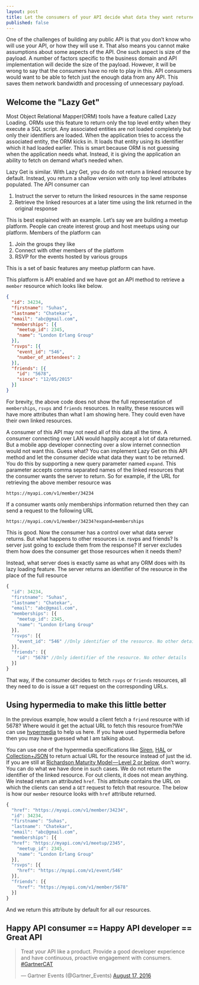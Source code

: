 ```yaml
---
layout: post
title: Let the consumers of your API decide what data they want returned in the payload
published: false
---
```


One of the challenges of building any public API is that you don’t know who will use your API, or how they will use it. That also means you cannot make assumptions about some aspects of the API. One such aspect is size of the payload. A number of factors specific to the business domain and API implementation will decide the size of the payload. However, it will be wrong to say that the consumers have no role to play in this. API consumers would want to be able to fetch just the enough data from any API. This saves them network bandwidth and processing of unnecessary payload. 

## Welcome the "Lazy Get"

Most Object Relational Mapper(ORM) tools have a feature called Lazy Loading. ORMs use this feature to return only the top level entity when they execute a SQL script. Any associated entities are not loaded completely but only their identifiers are loaded. When the application tries to access the associated entity, the ORM kicks in. It loads that entity using its identifier which it had loaded earlier. This is smart because ORM is not guessing when the application needs what. Instead, it is giving the application an ability to fetch on demand what’s needed when.

Lazy Get is similar. With Lazy Get, you do do not return a linked resource by default. Instead, you return a shallow version with only top level attributes populated. The API consumer can

1. Instruct the server to return the linked resources in the same response
2. Retrieve the linked resources at a later time using the link returned in the original response

This is best explained with an example. Let’s say we are building a meetup platform. People can create interest group and host meetups using our platform. Members of the platform can

1. Join the groups they like
2. Connect with other members of the platform
3. RSVP for the events hosted by various groups

This is a set of basic features any meetup platform can have.

This platform is API enabled and we have got an API method to retrieve a `member` resource which looks like below.

```json
{
  "id": 34234,
  "firstname": "Suhas",
  "lastname": "Chatekar",
  "email": "abc@gmail.com",
  "memberships": [{
    "meetup_id": 2345,
    "name": "London Erlang Group"
  }],
  "rsvps": [{
    "event_id": "546",
    "number_of_attendees": 2
  }],
  "friends": [{
    "id": "5678",
    "since": "12/05/2015"
  }]
}
```

For brevity, the above code does not show the full representation of `memberships`, `rsvps` and `friends` resources. In reality, these resources will have more attributes than what I am showing here. They could even have their own linked resources.

A consumer of this API may not need all of this data all the time. A consumer connecting over LAN would happily accept a lot of data returned. But a mobile app developer connecting over a slow internet connection would not want this. Guess what? You can implement Lazy Get on this API method and let the consumer decide what data they want to be returned. You do this by supporting a new query parameter named `expand`. This parameter accepts comma separated names of the linked resources that the consumer wants the server to return. So for example, if the URL for retrieving the above member resource was

```
https://myapi.com/v1/member/34234
```

If a consumer wants only memberships information returned then they can send a request to the following URL

```
https://myapi.com/v1/member/34234?expand=memberships
```

This is good. Now the consumer has a control over what data server returns. But what happens to other resources i.e. rsvps and friends? Is server just going to exclude them from the response? If server excludes them how does the consumer get those resources when it needs them?

Instead, what server does is exactly same as what any ORM does with its lazy loading feature. The server returns an identifier of the resource in the place of the full resource

```js
{
  "id": 34234,
  "firstname": "Suhas",
  "lastname": "Chatekar",
  "email": "abc@gmail.com",
  "memberships": [{
    "meetup_id": 2345,
    "name": "London Erlang Group"
  }],
  "rsvps": [{
    "event_id": "546" //Only identifier of the resource. No other details
  }],
  "friends": [{
    "id": "5678" //Only identifier of the resource. No other details
  }]
}
```

That way, if the consumer decides to fetch `rsvps` or `friends` resources, all they need to do is issue a `GET` request on the corresponding URLs.

## Using hypermedia to make this little better

In the previous example, how would a client fetch a `friend` resource with id 5678? Where would it get the actual URL to fetch this resource from?We can use [hypermedia](https://en.wikipedia.org/wiki/HATEOAS) to help us here. If you have used hypermedia before then you may have guessed what I am talking about.

You can use one of the hypermedia specifications like [Siren](https://github.com/kevinswiber/siren), [HAL](https://tools.ietf.org/html/draft-kelly-json-hal-08) or [Collection+JSON](http://amundsen.com/media-types/collection/) to return actual URL for the resource instead of just the id. If you are still at [Richardson Maturity Model — Level 2 or below](https://martinfowler.com/articles/richardsonMaturityModel.html), don’t worry. You can do what we have done in such cases. We do not return the identifier of the linked resource. For out clients, it does not mean anything. We instead return an attributed `href`. This attribute contains the URL on which the clients can send a `GET` request to fetch that resource. The below is how our `member` resource looks with `href` attribute returned.

```js
{
  "href": "https://myapi.com/v1/member/34234",
  "id": 34234,
  "firstname": "Suhas",
  "lastname": "Chatekar",
  "email": "abc@gmail.com",
  "memberships": [{
  "href": "https://myapi.com/v1/meetup/2345",
    "meetup_id": 2345,
    "name": "London Erlang Group"
  }],
  "rsvps": [{
    "href": "https://myapi.com/v1/event/546"
  }],
  "friends": [{
    "href": "https://myapi.com/v1/member/5678"
  }]
}
```

And we return this attribute by default for all our resources.

## Happy API consumer == Happy API developer == Great API

<blockquote class="twitter-tweet" data-lang="en"><p lang="en" dir="ltr">Treat your API like a product. Provide a good developer experience and have continuous, proactive engagement with consumers. <a href="https://twitter.com/hashtag/GartnerCAT?src=hash&amp;ref_src=twsrc%5Etfw">#GartnerCAT</a></p>&mdash; Gartner Events (@Gartner_Events) <a href="https://twitter.com/Gartner_Events/status/766024242953465856?ref_src=twsrc%5Etfw">August 17, 2016</a></blockquote>
<script async src="https://platform.twitter.com/widgets.js" charset="utf-8"></script>
